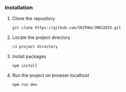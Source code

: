 ### Installation

1. Clone the repository
   ```sh
   git clone https://github.com/SKIPAH/JM022025.git
   ```
2. Locate the project directory
   ```sh
   cd project directory
   ```
3. Install packages
    ```sh
   npm install
   ```
4. Run the project on browser localhost
   ```sh
   npm run dev
   ```
